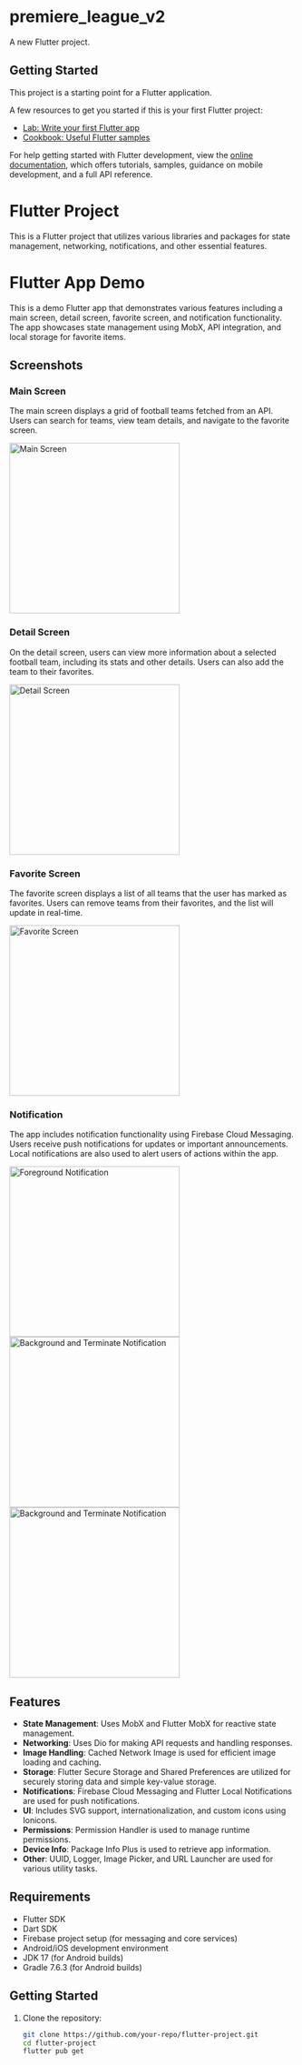 # premiere_league_v2

A new Flutter project.

## Getting Started

This project is a starting point for a Flutter application.

A few resources to get you started if this is your first Flutter project:

- [Lab: Write your first Flutter app](https://docs.flutter.dev/get-started/codelab)
- [Cookbook: Useful Flutter samples](https://docs.flutter.dev/cookbook)

For help getting started with Flutter development, view the
[online documentation](https://docs.flutter.dev/), which offers tutorials,
samples, guidance on mobile development, and a full API reference.


# Flutter Project

This is a Flutter project that utilizes various libraries and packages for state management, networking, notifications, and other essential features.

# Flutter App Demo

This is a demo Flutter app that demonstrates various features including a main screen, detail screen, favorite screen, and notification functionality. The app showcases state management using MobX, API integration, and local storage for favorite items.

## Screenshots

### Main Screen

The main screen displays a grid of football teams fetched from an API. Users can search for teams, view team details, and navigate to the favorite screen.

<img src="https://github.com/user-attachments/assets/6b07bf1b-e04b-4f3f-9bae-d7102b7c15fe" alt="Main Screen" width="300"/>

### Detail Screen

On the detail screen, users can view more information about a selected football team, including its stats and other details. Users can also add the team to their favorites.

<img src="https://github.com/user-attachments/assets/47ae9db4-9ec0-4bfd-bee5-49796748c226" alt="Detail Screen" width="300"/>

### Favorite Screen

The favorite screen displays a list of all teams that the user has marked as favorites. Users can remove teams from their favorites, and the list will update in real-time.

<img src="https://github.com/user-attachments/assets/92671f3c-57a3-4499-8772-4e4e3204fb7e" alt="Favorite Screen" width="300"/>

### Notification

The app includes notification functionality using Firebase Cloud Messaging. Users receive push notifications for updates or important announcements. Local notifications are also used to alert users of actions within the app.

<img src="https://github.com/user-attachments/assets/88be45f7-d91d-4d34-a007-106ba82a189a" alt="Foreground Notification" width="300"/>

<img src="https://github.com/user-attachments/assets/e0796f2f-8bad-4d1c-9a9e-df625421260d" alt="Background and Terminate Notification" width="300"/>

<img src="https://github.com/user-attachments/assets/4e780351-1a77-4da5-9b77-46859bf1464e" alt="Background and Terminate Notification" width="300"/>

## Features

- **State Management**: Uses MobX and Flutter MobX for reactive state management.
- **Networking**: Uses Dio for making API requests and handling responses.
- **Image Handling**: Cached Network Image is used for efficient image loading and caching.
- **Storage**: Flutter Secure Storage and Shared Preferences are utilized for securely storing data and simple key-value storage.
- **Notifications**: Firebase Cloud Messaging and Flutter Local Notifications are used for push notifications.
- **UI**: Includes SVG support, internationalization, and custom icons using Ionicons.
- **Permissions**: Permission Handler is used to manage runtime permissions.
- **Device Info**: Package Info Plus is used to retrieve app information.
- **Other**: UUID, Logger, Image Picker, and URL Launcher are used for various utility tasks.

## Requirements

- Flutter SDK
- Dart SDK
- Firebase project setup (for messaging and core services)
- Android/iOS development environment
- JDK 17 (for Android builds)
- Gradle 7.6.3 (for Android builds)

## Getting Started

1. Clone the repository:
   ```bash
   git clone https://github.com/your-repo/flutter-project.git
   cd flutter-project
   flutter pub get
